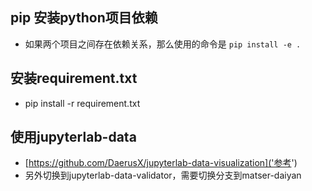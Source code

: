 ## pip 安装python项目依赖
* 如果两个项目之间存在依赖关系，那么使用的命令是
`pip install -e .`
  
## 安装requirement.txt
* pip install -r requirement.txt

## 使用jupyterlab-data
* [https://github.com/DaerusX/jupyterlab-data-visualization]('参考')
* 另外切换到jupyterlab-data-validator，需要切换分支到matser-daiyan


